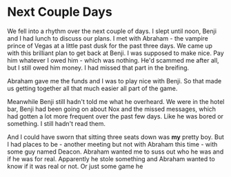 # Next Couple Days
We fell into a rhythm over the next couple of days.  I slept until noon, Benji and I had lunch to discuss our plans.  I met with Abraham - the vampire prince of Vegas at a little past dusk for the past three days.  We came up with this brilliant plan to get back at Benji.  I was supposed to make nice.  Pay him whatever I owed him - which was nothing.  He'd scammed me after all, but I still owed him money.  I had missed that part in the breifing.  

Abraham gave me the funds and I was to play nice with Benji.  So that made us getting together all that much easier all part of the game.

Meanwhile Benji still hadn't told me what he overheard.  We were in the hotel bar, Benji had been going on about Nox and the missed messages, which had gotten a lot more frequent over the past few days.  Like he was bored or something.  I still hadn't read them.

And I could have sworn that sitting three seats down was **my** pretty boy.  But I had places to be - another meeting but not with Abraham this time - with some guy named Deacon.  Abraham wanted me to suss out who he was and if he was for real.  Apparently he stole something and Abraham wanted to know if it was real or not.  Or just some game he
<!--stackedit_data:
eyJoaXN0b3J5IjpbNDI4MzU3OTYsLTEwNTk2MjAxNDEsLTIwOD
g3NDY2MTJdfQ==
-->